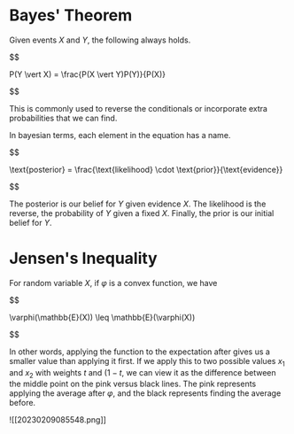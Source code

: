 

# Bayes' Theorem
Given events $X$ and $Y$, the following always holds. 

$$

P(Y \vert X) = \frac{P(X \vert Y)P(Y)}{P(X)}

$$

This is commonly used to reverse the conditionals or incorporate extra probabilities that we can find.

In bayesian terms, each element in the equation has a name. 

$$

\text{posterior} = \frac{\text{likelihood} \cdot \text{prior}}{\text{evidence}}

$$

The posterior is our belief for $Y$ given evidence $X$. The likelihood is the reverse, the probability of $Y$ given a fixed $X$. Finally, the prior is our initial belief for $Y$.

# Jensen's Inequality
For random variable $X$, if $\varphi$ is a convex function, we have 

$$

\varphi(\mathbb{E}(X)) \leq \mathbb{E}(\varphi(X))

$$

In other words, applying the function to the expectation after gives us a smaller value than applying it first. If we apply this to two possible values $x_1$ and $x_2$ with weights $t$ and $(1-t$, we can view it as the difference between the middle point on the pink versus black lines. The pink represents applying the average after $\varphi$, and the black represents finding the average before.

![[20230209085548.png]]


